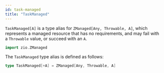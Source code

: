 ```yaml
---
id: task-managed
title: "TaskManaged"
---
```


`TaskManaged[A]` is a type alias for `ZManaged[Any, Throwable, A]`, which represents a managed resource that has no requirements, and may fail with a `Throwable` value, or succeed with an `A`.

```scala mdoc
import zio.ZManaged
```

The `TaskManaged` type alias is defined as follows:

```scala mdoc:silent:nest
type TaskManaged[+A] = ZManaged[Any, Throwable, A]
```
